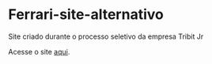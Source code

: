 # Ferrari-site-alternativo
Site criado durante o processo seletivo da empresa Tribit Jr

Acesse o site [aqui](https://morais15.github.io/Ferrari-site-alternativo).
